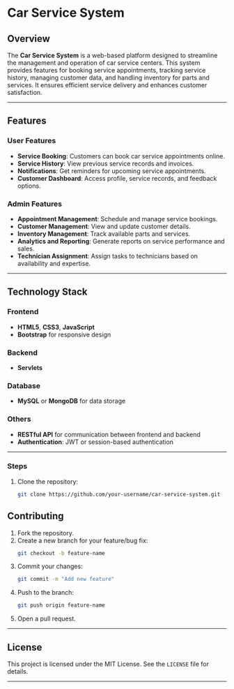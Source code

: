 # Car Service System

## Overview
The **Car Service System** is a web-based platform designed to streamline the management and operation of car service centers. This system provides features for booking service appointments, tracking service history, managing customer data, and handling inventory for parts and services. It ensures efficient service delivery and enhances customer satisfaction.

---

## Features

### User Features
- **Service Booking**: Customers can book car service appointments online.
- **Service History**: View previous service records and invoices.
- **Notifications**: Get reminders for upcoming service appointments.
- **Customer Dashboard**: Access profile, service records, and feedback options.

### Admin Features
- **Appointment Management**: Schedule and manage service bookings.
- **Customer Management**: View and update customer details.
- **Inventory Management**: Track available parts and services.
- **Analytics and Reporting**: Generate reports on service performance and sales.
- **Technician Assignment**: Assign tasks to technicians based on availability and expertise.

---

## Technology Stack

### Frontend
- **HTML5**, **CSS3**, **JavaScript**
- **Bootstrap** for responsive design

### Backend
- **Servlets**
  

### Database
- **MySQL** or **MongoDB** for data storage

### Others
- **RESTful API** for communication between frontend and backend
- **Authentication**: JWT or session-based authentication

---


### Steps
1. Clone the repository:
   ```bash
   git clone https://github.com/your-username/car-service-system.git
   ```

## Contributing
1. Fork the repository.
2. Create a new branch for your feature/bug fix:
   ```bash
   git checkout -b feature-name
   ```
3. Commit your changes:
   ```bash
   git commit -m "Add new feature"
   ```
4. Push to the branch:
   ```bash
   git push origin feature-name
   ```
5. Open a pull request.

---

## License
This project is licensed under the MIT License. See the `LICENSE` file for details.

---



